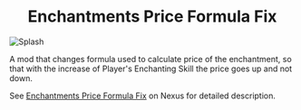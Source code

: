 <h1 align="center">
Enchantments Price Formula Fix

</h1>

![Splash](https://github.com/adya/NPCs-Names-Distributor/blob/main/images/Splash.png)

A mod that changes formula used to calculate price of the enchantment, so that with the increase of Player's Enchanting Skill the price goes up and not down.

See [Enchantments Price Formula Fix](https://www.nexusmods.com/skyrimspecialedition/mods/62144) on Nexus for detailed description.
